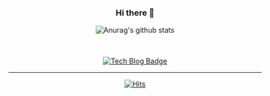 <div align="center">
  
### Hi there 👋

<!--
**yh97yhyh/yh97yhyh** is a ✨ _special_ ✨ repository because its `README.md` (this file) appears on your GitHub profile.

Here are some ideas to get you started:

- 🔭 I’m currently working on ...
- 🌱 I’m currently learning ...
- 👯 I’m looking to collaborate on ...
- 🤔 I’m looking for help with ...
- 💬 Ask me about ...
- 📫 How to reach me: ...
- 😄 Pronouns: ...
- ⚡ Fun fact: ...
-->


![Anurag's github stats](https://github-readme-stats.vercel.app/api?username=yh97yhyh&show_icons=true&theme=omni)
<!-- ![Top Langs](https://github-readme-stats.vercel.app/api/top-langs/?username=yh97yhyh&layout=compact&theme=omni) -->
  
<br>
  
[![Tech Blog Badge](http://img.shields.io/badge/-Tech%20blog-black?style=flat-square&logo=github&link=https://zero-log.tistory.com/)](https://zero-log.tistory.com/)

---
  
[![Hits](https://hits.seeyoufarm.com/api/count/incr/badge.svg?url=https%3A%2F%2Fgithub.com%2Fzzsza)](https://hits.seeyoufarm.com) 

  
</div>
